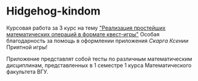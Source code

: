 # Hidgehog-kindom
Курсовая работа за 3 курс на тему <u>"Реализация простейших математических операций в формате квест-игры"</u>
Особая благодарность за помощь в оформлении приложения <i>Скарга Ксении</i>
Приятной игры!

Приложение представлят собой тесты по различным математическим дисциплинам, представленных в 1 семестре 1 курса Математического факультета ВГУ.
